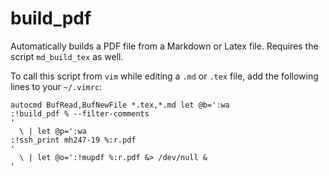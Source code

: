 build_pdf
=========

Automatically builds a PDF file from a Markdown or Latex file. Requires the
script `md_build_tex` as well.

To call this script from `vim` while editing a `.md` or `.tex` file, add the
following lines to your `~/.vimrc`:

```vim
autocmd BufRead,BufNewFile *.tex,*.md let @b=':wa:!build_pdf % --filter-comments'
  \ | let @p=':wa:!ssh_print mh247-19 %:r.pdf'
  \ | let @o=':!mupdf %:r.pdf &> /dev/null &'
```
